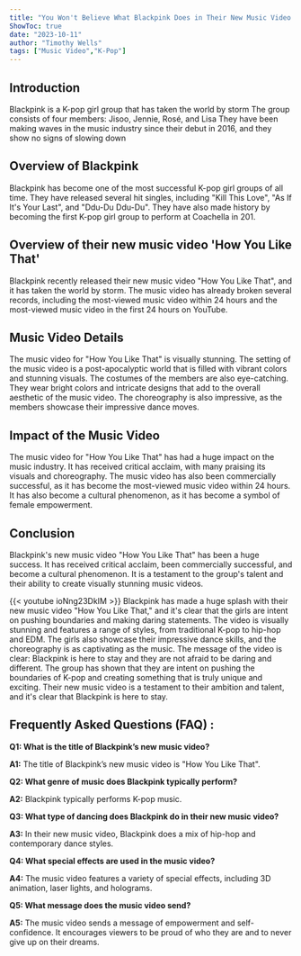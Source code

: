 ```yaml
---
title: "You Won't Believe What Blackpink Does in Their New Music Video 'How You Like That'!"
ShowToc: true 
date: "2023-10-11"
author: "Timothy Wells" 
tags: ["Music Video","K-Pop"]
---
```

## Introduction

Blackpink is a K-pop girl group that has taken the world by storm The group consists of four members: Jisoo, Jennie, Rosé, and Lisa They have been making waves in the music industry since their debut in 2016, and they show no signs of slowing down

## Overview of Blackpink

Blackpink has become one of the most successful K-pop girl groups of all time. They have released several hit singles, including "Kill This Love", "As If It's Your Last", and "Ddu-Du Ddu-Du". They have also made history by becoming the first K-pop girl group to perform at Coachella in 201.

## Overview of their new music video 'How You Like That'

Blackpink recently released their new music video "How You Like That", and it has taken the world by storm. The music video has already broken several records, including the most-viewed music video within 24 hours and the most-viewed music video in the first 24 hours on YouTube.

## Music Video Details

The music video for "How You Like That" is visually stunning. The setting of the music video is a post-apocalyptic world that is filled with vibrant colors and stunning visuals. The costumes of the members are also eye-catching. They wear bright colors and intricate designs that add to the overall aesthetic of the music video. The choreography is also impressive, as the members showcase their impressive dance moves.

## Impact of the Music Video

The music video for "How You Like That" has had a huge impact on the music industry. It has received critical acclaim, with many praising its visuals and choreography. The music video has also been commercially successful, as it has become the most-viewed music video within 24 hours. It has also become a cultural phenomenon, as it has become a symbol of female empowerment.

## Conclusion

Blackpink's new music video "How You Like That" has been a huge success. It has received critical acclaim, been commercially successful, and become a cultural phenomenon. It is a testament to the group's talent and their ability to create visually stunning music videos.

{{< youtube ioNng23DkIM >}} 
Blackpink has made a huge splash with their new music video "How You Like That," and it's clear that the girls are intent on pushing boundaries and making daring statements. The video is visually stunning and features a range of styles, from traditional K-pop to hip-hop and EDM. The girls also showcase their impressive dance skills, and the choreography is as captivating as the music. The message of the video is clear: Blackpink is here to stay and they are not afraid to be daring and different. The group has shown that they are intent on pushing the boundaries of K-pop and creating something that is truly unique and exciting. Their new music video is a testament to their ambition and talent, and it's clear that Blackpink is here to stay.

## Frequently Asked Questions (FAQ) :
**Q1: What is the title of Blackpink’s new music video?**

**A1:** The title of Blackpink’s new music video is "How You Like That".

**Q2: What genre of music does Blackpink typically perform?**

**A2:** Blackpink typically performs K-pop music.

**Q3: What type of dancing does Blackpink do in their new music video?**

**A3:** In their new music video, Blackpink does a mix of hip-hop and contemporary dance styles.

**Q4: What special effects are used in the music video?**

**A4:** The music video features a variety of special effects, including 3D animation, laser lights, and holograms.

**Q5: What message does the music video send?**

**A5:** The music video sends a message of empowerment and self-confidence. It encourages viewers to be proud of who they are and to never give up on their dreams.



